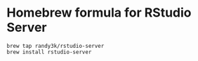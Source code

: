 # Homebrew formula for RStudio Server


```
brew tap randy3k/rstudio-server
brew install rstudio-server
```
